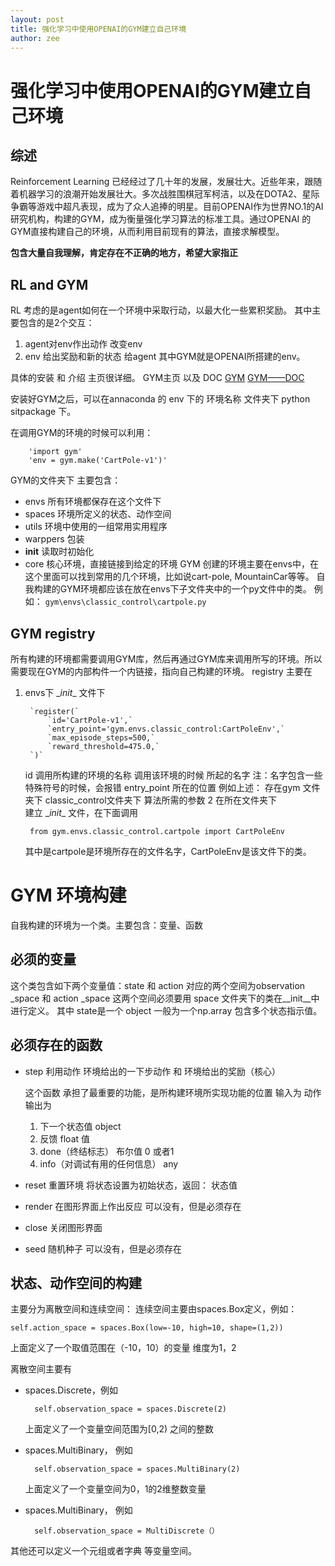 ```yaml
---
layout: post
title: 强化学习中使用OPENAI的GYM建立自己环境
author: zee
---
```

# 强化学习中使用OPENAI的GYM建立自己环境

## 综述
Reinforcement Learning 已经经过了几十年的发展，发展壮大。近些年来，跟随着机器学习的浪潮开始发展壮大。多次战胜围棋冠军柯洁，以及在DOTA2、星际争霸等游戏中超凡表现，成为了众人追捧的明星。目前OPENAI作为世界NO.1的AI研究机构，构建的GYM，成为衡量强化学习算法的标准工具。通过OPENAI 的GYM直接构建自己的环境，从而利用目前现有的算法，直接求解模型。

 __包含大量自我理解，肯定存在不正确的地方，希望大家指正__
## RL and GYM
RL 考虑的是agent如何在一个环境中采取行动，以最大化一些累积奖励。
其中主要包含的是2个交互：
1. agent对env作出动作 改变env
2. env 给出奖励和新的状态 给agent
其中GYM就是OPENAI所搭建的env。

具体的安装 和 介绍 主页很详细。
GYM主页 以及 DOC
[GYM](https://gym.openai.com/)
[GYM——DOC](https://gym.openai.com/docs/)

 安装好GYM之后，可以在annaconda 的 env 下的 环境名称 文件夹下 python sitpackage 下。

在调用GYM的环境的时候可以利用：

		'import gym'
		'env = gym.make('CartPole-v1')'

GYM的文件夹下 主要包含：
+ envs              所有环境都保存在这个文件下
+ spaces          环境所定义的状态、动作空间
+ utils               环境中使用的一组常用实用程序
+ warppers      包装
+ __init__          读取时初始化
+ core               核心环境，直接链接到给定的环境
GYM 创建的环境主要在envs中，在这个里面可以找到常用的几个环境，比如说cart-pole, MountainCar等等。
自我构建的GYM环境都应该在放在envs下子文件夹中的一个py文件中的类。
例如：
		`gym\envs\classic_control\cartpole.py`

## GYM registry
所有构建的环境都需要调用GYM库，然后再通过GYM库来调用所写的环境。所以需要现在GYM的内部构件一个内链接，指向自己构建的环境。
registry 主要在
1. envs下 \__init__ 文件下

		`register(`
    		`id='CartPole-v1',`
    		`entry_point='gym.envs.classic_control:CartPoleEnv',`
    		`max_episode_steps=500,`
    		`reward_threshold=475.0,`
		`)`
		
	 id 调用所构建的环境的名称 调用该环境的时候 所起的名字
	 注：名字包含一些特殊符号的时候，会报错
	 entry_point 所在的位置 
	 例如上述： 存在gym 文件夹下 classic_control文件夹下
	 算法所需的参数
	2 在所在文件夹下	
	建立 \__init__ 文件，在下面调用
	
		from gym.envs.classic_control.cartpole import CartPoleEnv
	
	其中是cartpole是环境所存在的文件名字，CartPoleEnv是该文件下的类。

 # GYM 环境构建
自我构建的环境为一个类。主要包含：变量、函数
## 必须的变量
这个类包含如下两个变量值：state 和 action 
对应的两个空间为observation _space 和 action _space
这两个空间必须要用 space 文件夹下的类在\__init__中进行定义。
其中 state是一个 object  一般为一个np.array  包含多个状态指示值。

## 必须存在的函数
+ step                  利用动作 环境给出的一下步动作 和 环境给出的奖励（核心）

	这个函数 承担了最重要的功能，是所构建环境所实现功能的位置
	 	输入为 动作  输出为 
 	1. 下一个状态值 object 
 	2. 反馈    float  值
 	3. done（终结标志） 布尔值   0 或者1 
 	4.  info（对调试有用的任何信息） any
+ reset				 重置环境
  将状态设置为初始状态，返回： 状态值
+ render              在图形界面上作出反应
	可以没有，但是必须存在
+ close                关闭图形界面
+ seed                 随机种子
	可以没有，但是必须存在
## 状态、动作空间的构建
主要分为离散空间和连续空间：
连续空间主要由spaces.Box定义，例如：

	self.action_space = spaces.Box(low=-10, high=10, shape=(1,2))

上面定义了一个取值范围在（-10，10）的变量 维度为1，2

离散空间主要有
+ spaces.Discrete，例如

		self.observation_space = spaces.Discrete(2)

	上面定义了一个变量空间范围为[0,2) 之间的整数
+ spaces.MultiBinary， 例如

 		self.observation_space = spaces.MultiBinary(2)

	上面定义了一个变量空间为0，1的2维整数变量

+ spaces.MultiBinary， 例如
		
		self.observation_space = MultiDiscrete（）

其他还可以定义一个元组或者字典 等变量空间。
